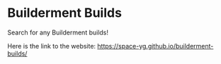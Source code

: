 # Builderment Builds
Search for any Builderment builds!

Here is the link to the website: https://space-yg.github.io/builderment-builds/
